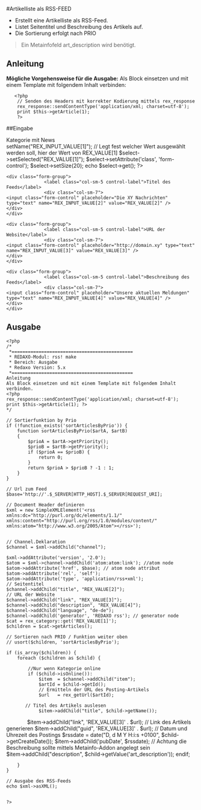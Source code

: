 #Artikelliste als RSS-FEED

- Erstellt eine Artikelliste als RSS-Feed. 
- Listet Seitentitel und Beschreibung des Artikels auf. 
- Die Sortierung erfolgt nach PRIO

> Ein Metainfofeld art_description wird benötigt. 

## Anleitung
**Mögliche Vorgehensweise für die Ausgabe:** 
Als Block einsetzen und mit einem Template mit folgendem Inhalt verbinden:
       
       <?php 
        // Senden des Headers mit korrekter Kodierung mittels rex_response
        rex_response::sendContentType('application/xml; charset=utf-8');
        print $this->getArticle(1); 
        ?>

##Eingabe
    <div class="form-group">
                  <label class="col-sm-5 control-label">Kategorie mit News</label>
                  <div class="col-sm-7">
      <?php 
      // Bereitstellen einer Kategorieauswahl
      // Siehe http://www.redaxo.org/docs/master/class-rex_category_select.html
      $select = new rex_category_select($ignore_offlines = false, $clang = false,  $check_perms = true, $add_homepage = false); 
      $select->setName("REX_INPUT_VALUE[1]"); 
      // Legt fest welcher Wert ausgewählt werden soll, hier der Wert von REX_VALUE[1]
      $select->setSelected("REX_VALUE[1]"); 
      $select->setAttribute('class', 'form-control');
      $select->setSize(20); 
      echo $select->get(); 
    ?>
    </div>
    </div>

    <div class="form-group">
                  <label class="col-sm-5 control-label">Titel des Feeds</label>
                  <div class="col-sm-7">
    <input class="form-control" placeholder="Die XY Nachrichten" type="text" name="REX_INPUT_VALUE[2]" value="REX_VALUE[2]" />
    </div>
    </div>

    <div class="form-group">
                  <label class="col-sm-5 control-label">URL der Website</label>
                  <div class="col-sm-7">
    <input class="form-control" placeholder="http://domain.xy" type="text" name="REX_INPUT_VALUE[3]" value="REX_VALUE[3]" />
    </div>
    </div>

    <div class="form-group">
                  <label class="col-sm-5 control-label">Beschreibung des Feeds</label>
                  <div class="col-sm-7">
    <input class="form-control" placeholder="Unsere aktuellen Meldungen" type="text" name="REX_INPUT_VALUE[4]" value="REX_VALUE[4]" />
    </div>
    </div>

## Ausgabe
    <?php
    /*
     *=============================================
     * REDAXO-Modul: rss! make 
     * Bereich: Ausgabe
     * Redaxo Version: 5.x
     *=============================================
    Anleitung
    Als Block einsetzen und mit einem Template mit folgendem Inhalt verbinden. 
    <?php 
    rex_response::sendContentType('application/xml; charset=utf-8');
    print $this->getArticle(1); ?>
    */

    // Sortierfunktion by Prio
    if (!function_exists('sortArticlesByPrio')) {
        function sortArticlesByPrio($artA, $artB)
        {
            $prioA = $artA->getPriority();
            $prioB = $artB->getPriority();
            if ($prioA == $prioB) {
                return 0;
            }
            return $prioA > $prioB ? -1 : 1;
        }
    }

    // Url zum Feed
    $base='http://'.$_SERVER[HTTP_HOST].$_SERVER[REQUEST_URI]; 

    // Document Header definieren
    $xml = new SimpleXMLElement('<rss xmlns:dc="http://purl.org/dc/elements/1.1/" xmlns:content="http://purl.org/rss/1.0/modules/content/" xmlns:atom="http://www.w3.org/2005/Atom"></rss>');


    // Channel.Deklaration 
    $channel = $xml->addChild("channel");

    $xml->addAttribute('version', '2.0'); 
    $atom = $xml->channel->addChild('atom:atom:link'); //atom node
    $atom->addAttribute('href', $base); // atom node attribut
    $atom->addAttribute('rel', 'self');
    $atom->addAttribute('type', 'application/rss+xml');
    // Seitentitel
    $channel->addChild("title", "REX_VALUE[2]");
    // URL der Website
    $channel->addChild("link", "REX_VALUE[3]");
    $channel->addChild("description", "REX_VALUE[4]");
    $channel->addChild("language", "de-de");
    $channel->addChild('generator', 'REDAXO rss'); // generator node
    $cat = rex_category::get('REX_VALUE[1]');
    $children = $cat->getArticles();

    // Sortieren nach PRIO / Funktion weiter oben
    // usort($children, 'sortArticlesByPrio');

    if (is_array($children)) {
        foreach ($children as $child) {

            //Nur wenn Kategorie online
            if ($child->isOnline()):
                $item  = $channel->addChild("item");
                $artId = $child->getId();
                // Ermitteln der URL des Posting-Artikels
                $url   = rex_getUrl($artId);
           
           // Titel des Artikels auslesen
                $item->addChild("title", $child->getName());
                $item->addChild("link", 'REX_VALUE[3]' . $url); // Link des Artikels generieren
                $item->addChild("guid", 'REX_VALUE[3]' . $url);
                // Datum und Uhrezeit des Postings
                $rssdate = date("D, d M Y H:i:s +0100", $child->getCreateDate());
                $item->addChild('pubDate', $rssdate);
                // Achtung die Beschreibung sollte mittels Metainfo-Addon angelegt sein           
                $item->addChild("description", $child->getValue('art_description'));
            endif;



        }
    }

    // Ausgabe des RSS-Feeds
    echo $xml->asXML();


    ?>
